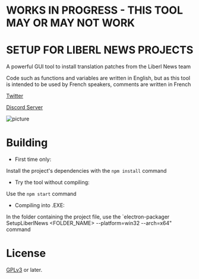 WORKS IN PROGRESS - THIS TOOL MAY OR MAY NOT WORK
=====

# SETUP FOR LIBERL NEWS PROJECTS

A powerful GUI tool to install translation patches from the Liberl News team

Code such as functions and variables are written in English, but as this tool is intended to be used by French speakers, comments are written in French

[Twitter](https://twitter.com/SoraNoKisekiFR)

[Discord Server](https://discord.gg/kpgj6ekrF5)

![picture](https://i.imgur.com/hsqD7m5.png)

Building
========

- First time only:

Install the project's dependencies with the `npm install` command

- Try the tool without compiling:

Use the `npm start` command

- Compiling into .EXE:

In the folder containing the project file, use the `electron-packager SetupLiberlNews <FOLDER_NAME> --platform=win32 --arch=x64" command

License
=======

[GPLv3](https://www.gnu.org/licenses/gpl-3.0.html) or later.